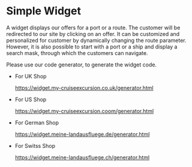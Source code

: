 # Simple Widget

A widget displays our offers for a port or a route. The customer will be redirected to our site by clicking on an offer.
It can be customized and personalized for customer by dynamically changing the route parameter. However, it is also possible to start with a port or a ship and display a search mask,
through which the customers can navigate. 

Please use our code generator, to generate the widget code.
- For UK Shop 

  https://widget.my-cruiseexcursion.co.uk/generator.html
- For US Shop 

  https://widget.my-cruiseexcursion.coom/generator.html
- For German Shop 

  https://widget.meine-landausfluege.de/generator.html
- For Switss Shop 

  https://widget.meine-landausfluege.ch/generator.html
